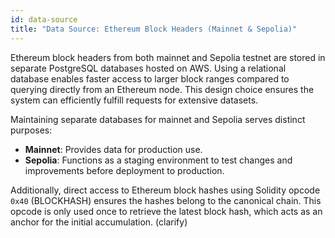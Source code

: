 ```yaml
---
id: data-source
title: "Data Source: Ethereum Block Headers (Mainnet & Sepolia)"
---
```


Ethereum block headers from both mainnet and Sepolia testnet are stored in separate PostgreSQL databases hosted on AWS. Using a relational database enables faster access to larger block ranges compared to querying directly from an Ethereum node. This design choice ensures the system can efficiently fulfill requests for extensive datasets.

Maintaining separate databases for mainnet and Sepolia serves distinct purposes:

- **Mainnet**: Provides data for production use.
- **Sepolia**: Functions as a staging environment to test changes and improvements before deployment to production.

Additionally, direct access to Ethereum block hashes using Solidity opcode `0x40` (BLOCKHASH) ensures the hashes belong to the canonical chain. This opcode is only used once to retrieve the latest block hash, which acts as an anchor for the initial accumulation. (clarify)
